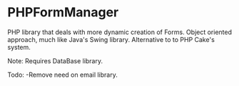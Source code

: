 PHPFormManager
==============

PHP library that deals with more dynamic creation of Forms. Object oriented approach, much like Java's Swing library. 
Alternative to to PHP Cake's system.

Note: Requires DataBase library.

Todo:
-Remove need on email library.

